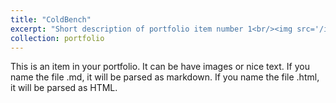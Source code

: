```yaml
---
title: "ColdBench"
excerpt: "Short description of portfolio item number 1<br/><img src='/images/coldbench.png' width='500'>"
collection: portfolio
---
```


This is an item in your portfolio. It can be have images or nice text. If you name the file .md, it will be parsed as markdown. If you name the file .html, it will be parsed as HTML. 
